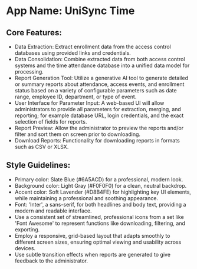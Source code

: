 # **App Name**: UniSync Time

## Core Features:

- Data Extraction: Extract enrollment data from the access control databases using provided links and credentials.
- Data Consolidation: Combine extracted data from both access control systems and the time attendance database into a unified data model for processing.
- Report Generation Tool: Utilize a generative AI tool to generate detailed or summary reports about attendance, access events, and enrollment status based on a variety of configurable parameters such as date range, employee ID, department, or type of event.
- User Interface for Parameter Input: A web-based UI will allow administrators to provide all parameters for extraction, merging, and reporting; for example database URL, login credentials, and the exact selection of fields for reports.
- Report Preview: Allow the administrator to preview the reports and/or filter and sort them on screen prior to downloading.
- Download Reports: Functionality for downloading reports in formats such as CSV or XLSX.

## Style Guidelines:

- Primary color: Slate Blue (#6A5ACD) for a professional, modern look.
- Background color: Light Gray (#F0F0F0) for a clean, neutral backdrop.
- Accent color: Soft Lavender (#D8B4FE) for highlighting key UI elements, while maintaining a professional and soothing appearance.
- Font: 'Inter', a sans-serif, for both headlines and body text, providing a modern and readable interface.
- Use a consistent set of streamlined, professional icons from a set like 'Font Awesome' to represent functions like downloading, filtering, and exporting.
- Employ a responsive, grid-based layout that adapts smoothly to different screen sizes, ensuring optimal viewing and usability across devices.
- Use subtle transition effects when reports are generated to give feedback to the administrator.